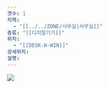 ```yaml
---
갯수: 1
지역:
  - "[[../../ZONE/사무실|사무실]]"
종류: "[[디지털기기]]"
위치:
  - "[[DESK-H-WIN]]"
상세위치: 
설명:
---
```


![](http://192.168.50.22/devices/250322_IMG_0067.jpg)
